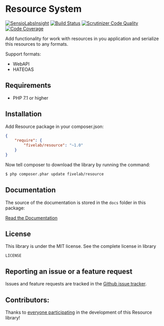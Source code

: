 Resource System
===============

[![SensioLabsInsight](https://insight.sensiolabs.com/projects/e421183b-e493-4b40-a63a-87ff64c8a0b0/mini.png)](https://insight.sensiolabs.com/projects/e421183b-e493-4b40-a63a-87ff64c8a0b0)
[![Build Status](https://api.travis-ci.org/FiveLab/Resource.svg?branch=master)](https://travis-ci.org/FiveLab/Resource)
[![Scrutinizer Code Quality](https://scrutinizer-ci.com/g/FiveLab/Resource/badges/quality-score.png?b=master)](https://scrutinizer-ci.com/g/FiveLab/Resource/?branch=master)
[![Code Coverage](https://scrutinizer-ci.com/g/FiveLab/Resource/badges/coverage.png?b=master)](https://scrutinizer-ci.com/g/FiveLab/Resource/?branch=master)

Add functionality for work with resources in you application and serialize this resources to any formats.

Support formats:

* WebAPI
* HATEOAS

Requirements
------------

* PHP 7.1 or higher

Installation
------------

Add Resource package in your composer.json:

````json
{
    "require": {
        "fivelab/resource": "~1.0"
    }
}
````

Now tell composer to download the library by running the command:

```bash
$ php composer.phar update fivelab/resource
```

Documentation
----------

The source of the documentation is stored in the `docs` folder in this package:

[Read the Documentation](docs/index.md)

License
-------

This library is under the MIT license. See the complete license in library

```
LICENSE
```

Reporting an issue or a feature request
---------------------------------------

Issues and feature requests are tracked in the [Github issue tracker](https://github.com/FiveLab/Resource/issues).

Contributors:
-------------

Thanks to [everyone participating](https://github.com/FiveLab/Resource/graphs/contributors) in the development of this Resource library!

